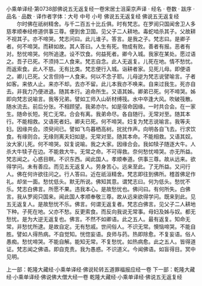 小乘单译经·第0738部佛说五无返复经一卷宋居士沮渠京声译
· 经名 · 卷数 · 跋序
· 品名 · 品数 · 译作者字体：大号 中号 小号
佛说五无返复经
佛说五无返复经
　　尔时佛在祇树精舍。与千二百五十比丘俱。时有梵志。在罗阅只国闻舍卫人多慈孝顺奉经修道供事三尊。便到舍卫国。见父子二人耕地。毒蛇啮杀其子。父故耕不视其子。亦不啼哭。梵志问曰。此儿谁子。答言。是我之子。梵志曰。是卿子者。何不啼哭。而耕如故。其人答曰。人生有死。物成有败。善者有报。恶者有对。愁忧啼哭。何所追逮。设不饮食。何益死者。卿今入城。我家在某处。愿过语之。吾子已死。不须持二人食来。梵志自念。此人无返复。儿死在地。情不愁忧。而返索食。此人不慈。无有比类。梵志便行入城。诣耕者家。见死儿母。即便语之。卿儿已死。父言但持一人食来。何以不念子耶。儿母逆为梵志说譬喻言。子者如客。来依人止。来亦不却。去亦不留。此儿本我亦不唤来。自来过我生。死亦自去。非我力乃便进退。随其本行。追命所生。又语其姊。卿弟已死。何不啼哭。姊即向梵志说喻言。我等兄弟。譬如工师入山斫材缚筏。水中卒逢大风。吹破筏散。随水流去。前后分张。不相顾望。我弟亦尔。如是宿命因缘。一时共合会。在一家生。随命长短。死亡无常。合会有离。我弟命尽。各自随行。无常对至。随其本行。不能相救。又语死者妇。卿夫已死。何不啼哭。妇复为梵志说喻言。我等夫妇。因缘共会。须臾间已。譬如飞鸟暮栖高树。扰扰作声。向明各自飞去。行求饮食。有缘则合。无缘则离夫妇如是。无常对至。随其本命。不能相救。又语其奴。汝大家儿死。何不啼哭。奴复说喻。我之大家。因缘合会。我如犊子随逐大牛。人杀大牛犊子在边。不能救大牛。无常之命。不可得救。奈何愁忧啼哭。亦无所益。梵志闻之。心惑目瞑。不识东西。闻此国人。孝顺奉道。供事三尊。故从远来。欲得学问。未有善应。而见五无返复人。劳身苦心。远来至此。了无所益。又问行人。佛在何许欲往问之。行人答曰。近在祇洹精舍。梵志即往到佛所。稽首佛足作礼。却坐一面。愁忧低头。默无所说。佛知其意。谓梵志曰。何为低头。愁忧不乐。梵志白佛言。所愿不果。违我本心。是故愁忧也。佛问曰。有何所失。白佛言。我从罗阅只国来。闻此国人孝顺奉敬三尊。故从远来欲得学问。既来到此。见五无返复人。是故愁忧不乐。佛言。何谓无返复者。梵志白佛言。见父子二人耕地下种。子死在地。父亦不愁。反更索食。而反向我说无常事。母妇及姊与奴。都无愁忧。是为大逆无返复也。佛言。不然不如卿语。此之五人。最有返复。知命无常。非愁忧所逮。是故自定。无有愁戚。世间俗人。不识无常。懊恼啼哭。不能自胜。譬如人得热病。不自觉知。恍惚妄语。良师与药。热即除愈。不复妄语。俗人愚痴。愁忧啼哭。不能自解。能知无常。不复愁忧。如热病愈。此之五人。皆得道证。梵志闻之佛语。即自克责。我为愚惑。不识道义。今闻佛语。如盲得目。冥中见明。

上一部：乾隆大藏经·小乘单译经·佛说轮转五道罪福报应经一卷
下一部：乾隆大藏经·小乘单译经·佛说佛大僧大经一卷
乾隆大藏经·小乘单译经·佛说五无返复经